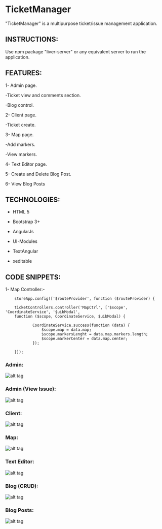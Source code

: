 # TicketManager
"TicketManager" is a multipurpose ticket/issue management application.


## INSTRUCTIONS: ##

Use npm package "liver-server" or any equivalent server to run the application.


## FEATURES: ##

1- Admin page.

   -Ticket view and comments section.

   -Blog control.

2- Client page.

   -Ticket create.

3- Map page.

   -Add markers.

   -View markers.

4- Text Editor page.

5- Create and Delete Blog Post.
   
6- View Blog Posts


## TECHNOLOGIES: ##

- HTML 5

- Bootstrap 3+

- AngularJs

- UI-Modules

- TextAngular

- xeditable


## CODE SNIPPETS: ##

1- Map Controller:-

        storeApp.config(['$routeProvider', function ($routeProvider) {

        ticketControllers.controller('MapCtrl', ['$scope', 'CoordinateService', '$uibModal',
        function ($scope, CoordinateService, $uibModal) {

                CoordinateService.success(function (data) {
                    $scope.map = data.map;
                    $scope.markersLenght = data.map.markers.length;
                    $scope.markerCenter = data.map.center;
                });

        }]);


### Admin: ###

![alt tag](https://cloud.githubusercontent.com/assets/21244627/19411209/a84965f8-9316-11e6-9990-eba9a3f2b9e0.png)


### Admin (View Issue): ###

![alt tag](https://cloud.githubusercontent.com/assets/21244627/19411210/a84be346-9316-11e6-830a-dbb5fa29b15f.png)


### Client: ###

![alt tag](https://cloud.githubusercontent.com/assets/21244627/19411211/a8507654-9316-11e6-82fa-2e6c2f74a0b0.png)


### Map: ###

![alt tag](https://cloud.githubusercontent.com/assets/21244627/19411214/a8584aaa-9316-11e6-8520-1ae4aafe5fe1.png)


### Text Editor: ###

![alt tag](https://cloud.githubusercontent.com/assets/21244627/19411212/a8525b36-9316-11e6-92ab-210505592a0f.png)


### Blog (CRUD): ###

![alt tag](https://cloud.githubusercontent.com/assets/21244627/19411213/a857a83e-9316-11e6-8f19-f64069919290.png)


### Blog Posts: ###

![alt tag](https://cloud.githubusercontent.com/assets/21244627/19411215/a8845a14-9316-11e6-93a8-d7f817e24a3c.png)